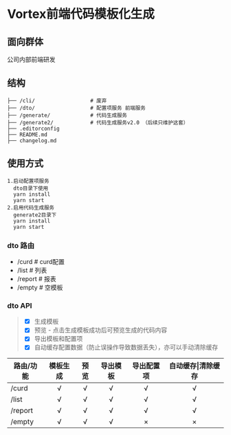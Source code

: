 # Vortex前端代码模板化生成

## 面向群体
公司内部前端研发

## 结构
```
├── /cli/                  # 废弃
├── /dto/                  # 配置项服务 前端服务
├── /generate/             # 代码生成服务 
├── /generate2/            # 代码生成服务v2.0 （后续只维护这套）
├── .editorconfig          
├── README.md                
├── changelog.md           
```

## 使用方式
``` 
1.启动配置项服务
  dto目录下使用
  yarn install
  yarn start
2.启用代码生成服务
  generate2目录下
  yarn install
  yarn start
```
### dto 路由
* /curd   			# curd配置
* /list   			# 列表
* /report 			# 报表
* /empty  			# 空模板

### dto API
> - [x] 生成模板
> - [x] 预览 - 点击生成模板成功后可预览生成的代码内容
> - [x] 导出模板和配置项
> - [x] 自动缓存配置数据（防止误操作导致数据丢失），亦可以手动清除缓存

| 路由/功能 | 模板生成 | 预览 | 导出模板 | 导出配置项 | 自动缓存\|清除缓存 |
| -------- | :----:  | :----:  | :----: | :----:  | :----: |
| /curd    |   √ 	|    √   |   √    |    √   |    √   |
| /list    |   √	|   √	|   √    |   √    |   √    |
| /report  |   √ 	| 	√	|   √    |   √    |   √    |
| /empty   |   √ 	|  	√	|   √    |   ×   |    ×   |

